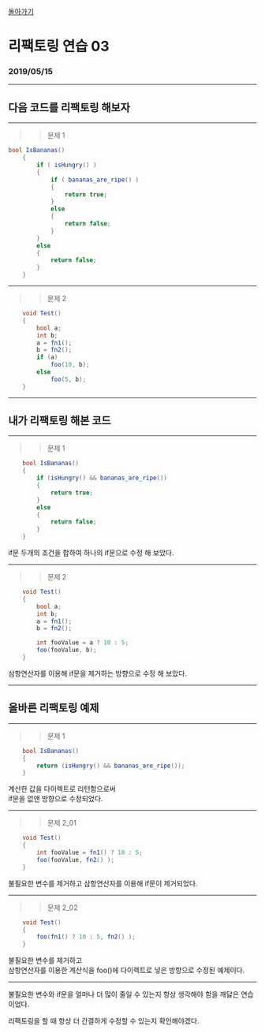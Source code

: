[돌아가기](ReadMe.md)

# 리팩토링 연습 03

### 2019/05/15

---

## 다음 코드를 리팩토링 해보자

---

>> 문제 1

```C#
bool IsBananas()
    {
        if ( isHungry() )
        {
            if ( bananas_are_ripe() )
            {
                return true;
            }
            else
            {
                return false;
            }
        }
        else
        {
            return false;
        }
    }    
```

---

>> 문제 2

```C#
    void Test()
    {
        bool a;
        int b;
        a = fn1();
        b = fn2();
        if (a)
            foo(10, b);
        else
            foo(5, b);
    }
```

---


## 내가 리팩토링 해본 코드

---

>> 문제 1

```C#
    bool IsBananas()
    {
        if (isHungry() && bananas_are_ripe())
        {
            return true;
        }
        else
        {
            return false;
        }
    }
```

if문 두개의 조건을 합하여 하나의 if문으로 수정 해 보았다.

---

>> 문제 2

```C#
    void Test()
    {
        bool a;
        int b;
        a = fn1();
        b = fn2();

        int fooValue = a ? 10 : 5;
        foo(fooValue, b);
    }
```

삼항연산자를 이용해 if문을 제거하는 방향으로 수정 해 보았다.

---

## 올바른 리팩토링 예제

---

>> 문제 1

```C#
    bool IsBananas()
    {
        return (isHungry() && bananas_are_ripe());
    }
```

계산한 값을 다이렉트로 리턴함으로써  
if문을 없앤 방향으로 수정되었다.

---

>> 문제 2_01

```C#
    void Test()
    {
        int fooValue = fn1() ? 10 : 5;
        foo(fooValue, fn2() );
    }
```

불필요한 변수를 제거하고 삼항연산자를 이용해 if문이 제거되었다.

---

>> 문제 2_02

```C#
    void Test()
    {
        foo(fn1() ? 10 : 5, fn2() );
    }
```

불필요한 변수를 제거하고   
삼항연산자를 이용한 계산식을 foo()에 다이렉트로 넣은 방향으로 수정된 예제이다.


---

불필요한 변수와 if문을 얼마나 더 많이 줄일 수 있는지 항상 생각해야 함을 깨닳은 연습이었다.
  
리팩토링을 할 때 항상 더 간결하게 수정할 수 있는지 확인해야겠다.
